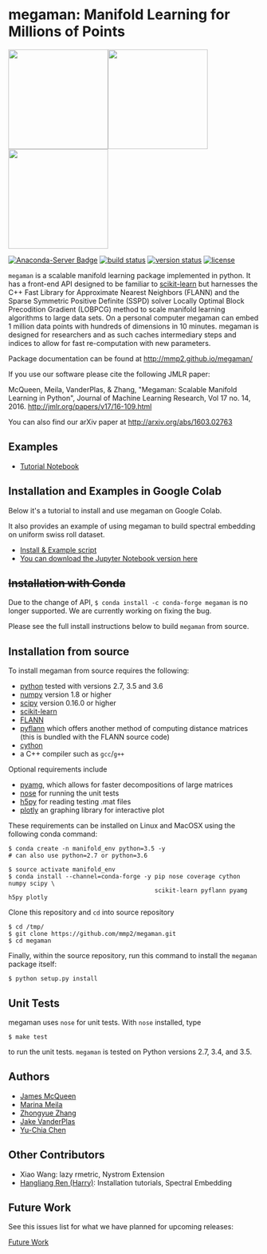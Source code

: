 # megaman: Manifold Learning for Millions of Points

<img src="https://raw.githubusercontent.com/mmp2/megaman/master/doc/images/word2vec_rmetric_plot_no_digits.png" height=200><img src="https://raw.githubusercontent.com/mmp2/megaman/master/doc/images/spectra_D4000.png" height=200><img src="https://raw.githubusercontent.com/mmp2/megaman/master/doc/images/spectra_Halpha.png" height=200>

[![Anaconda-Server Badge](https://anaconda.org/conda-forge/megaman/badges/downloads.svg)](https://anaconda.org/conda-forge/megaman)
[![build status](http://img.shields.io/travis/mmp2/megaman/master.svg?style=flat)](https://travis-ci.org/mmp2/megaman)
[![version status](http://img.shields.io/pypi/v/megaman.svg?style=flat)](https://pypi.python.org/pypi/megaman)
[![license](http://img.shields.io/badge/license-BSD-blue.svg?style=flat)](https://github.com/mmp2/megaman/blob/master/LICENSE)

``megaman`` is a scalable manifold learning package implemented in
python. It has a front-end API designed to be familiar
to [scikit-learn](http://scikit-learn.org/) but harnesses
the C++ Fast Library for Approximate Nearest Neighbors (FLANN)
and the Sparse Symmetric Positive Definite (SSPD) solver
Locally Optimal Block Precodition Gradient (LOBPCG) method
to scale manifold learning algorithms to large data sets.
On a personal computer megaman can embed 1 million data points
with hundreds of dimensions in 10 minutes.
megaman is designed for researchers and as such caches intermediary
steps and indices to allow for fast re-computation with new parameters.

Package documentation can be found at http://mmp2.github.io/megaman/

If you use our software please cite the following JMLR paper:

McQueen, Meila, VanderPlas, & Zhang, "Megaman: Scalable Manifold Learning in Python",
Journal of Machine Learning Research, Vol 17 no. 14, 2016.
http://jmlr.org/papers/v17/16-109.html

You can also find our arXiv paper at http://arxiv.org/abs/1603.02763

## Examples

- [Tutorial Notebook]( https://github.com/mmp2/megaman/blob/master/examples/megaman_tutorial.ipynb)

## Installation and Examples in Google Colab

Below it's a tutorial to install and use megaman on Google Colab.

It also provides an example of using megaman to build spectral embedding on uniform swiss roll dataset.

- [Install & Example script]( https://colab.research.google.com/drive/1ms22YK3TvrIx0gji6UZqG0zoSNRCWtXj?usp=sharing)
- [You can download the Jupyter Notebook version here]( https://github.com/mmp2/megaman/blob/master/examples/megaman_install_usage_colab.ipynb)

## ~~Installation with Conda~~

<!-- The easiest way to install ``megaman`` and its dependencies is with
[conda](http://conda.pydata.org/miniconda.html), the cross-platform package
manager for the scientific Python ecosystem.

To install megaman and its dependencies, run

```
$ conda install megaman --channel=conda-forge
```

Currently builds are available for OSX and Linux, on Python 2.7, 3.4, and 3.5.
For other operating systems, see the full install instructions below. -->

Due to the change of API,
`$ conda install -c conda-forge megaman`
is no longer supported.
We are currently working on fixing the bug.

Please see the full install instructions below to build `megaman` from source.

## Installation from source

To install megaman from source requires the following:

- [python](http://python.org) tested with versions 2.7, 3.5 and 3.6
- [numpy](http://numpy.org) version 1.8 or higher
- [scipy](http://scipy.org) version 0.16.0 or higher
- [scikit-learn](http://scikit-learn.org)
- [FLANN](http://www.cs.ubc.ca/research/flann/)
- [pyflann](http://www.cs.ubc.ca/research/flann/) which offers another method of computing distance matrices (this is bundled with the FLANN source code)
- [cython](http://cython.org/)
- a C++ compiler such as ``gcc``/``g++``

Optional requirements include

- [pyamg](http://pyamg.org/), which allows for faster decompositions of large matrices
- [nose](https://nose.readthedocs.org/) for running the unit tests
- [h5py](http://www.h5py.org) for reading testing .mat files
- [plotly](https://plot.ly) an graphing library for interactive plot


These requirements can be installed on Linux and MacOSX using the following conda command:

```shell
$ conda create -n manifold_env python=3.5 -y
# can also use python=2.7 or python=3.6

$ source activate manifold_env
$ conda install --channel=conda-forge -y pip nose coverage cython numpy scipy \
                                         scikit-learn pyflann pyamg h5py plotly
```

Clone this repository and `cd` into source repository

```shell
$ cd /tmp/
$ git clone https://github.com/mmp2/megaman.git
$ cd megaman
```

Finally, within the source repository, run this command to install the ``megaman`` package itself:
```shell
$ python setup.py install
```

## Unit Tests
megaman uses ``nose`` for unit tests. With ``nose`` installed, type
```
$ make test
```
to run the unit tests. ``megaman`` is tested on Python versions 2.7, 3.4, and 3.5.

## Authors
- [James McQueen](http://www.stat.washington.edu/people/jmcq/)
- [Marina Meila](http://www.stat.washington.edu/mmp/)
- [Zhongyue Zhang](https://github.com/Jerryzcn)
- [Jake VanderPlas](http://www.vanderplas.com)
- [Yu-Chia Chen](https://github.com/yuchaz)

## Other Contributors

- Xiao Wang: lazy rmetric, Nystrom Extension
- [Hangliang Ren (Harry)](https://github.com/Harryahh): Installation tutorials, Spectral Embedding

## Future Work

See this issues list for what we have planned for upcoming releases:

[Future Work](https://github.com/mmp2/megaman/issues/47)
